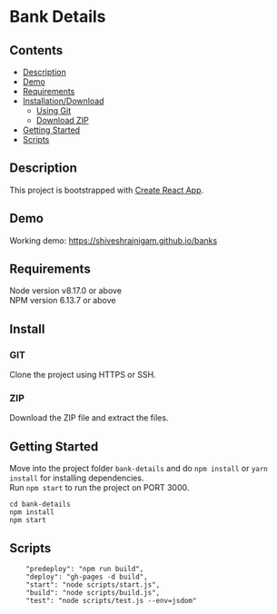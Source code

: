 # Bank Details

## Contents

- [Description](#description)
- [Demo](#demo)
- [Requirements](#requirements)
- [Installation/Download](#install)
  - [Using Git](#git)
  - [Download ZIP](#zip)
- [Getting Started](#getting-started)
- [Scripts](#scripts)

## Description

This project is bootstrapped with [Create React App](https://github.com/facebookincubator/create-react-app).

## Demo

Working demo: https://shiveshrajnigam.github.io/banks

## Requirements

Node version v8.17.0 or above <br>
NPM version 6.13.7 or above

## Install

### GIT

Clone the project using HTTPS or SSH.

### ZIP

Download the ZIP file and extract the files.

## Getting Started

Move into the project folder ```bank-details``` and do ```npm install``` or ```yarn install``` for installing dependencies.
<br>Run ```npm start``` to run the project on PORT 3000.

```
cd bank-details
npm install
npm start
```

## Scripts

```
    "predeploy": "npm run build",
    "deploy": "gh-pages -d build",
    "start": "node scripts/start.js",
    "build": "node scripts/build.js",
    "test": "node scripts/test.js --env=jsdom"
 ```
